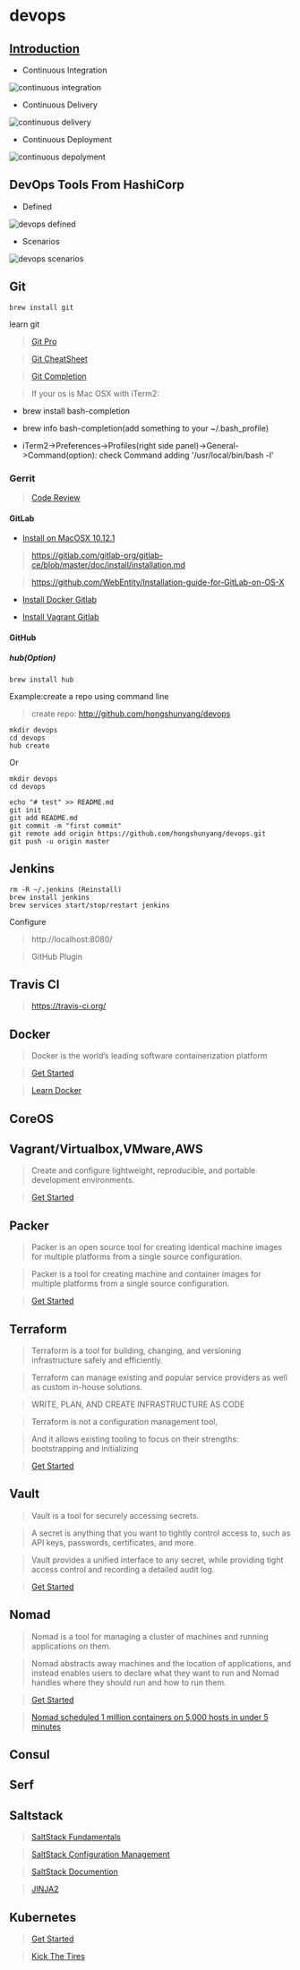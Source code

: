 # devops 

## [Introduction](http://www.martinfowler.com/articles/continuousIntegration.html)

* Continuous Integration

![continuous integration](./misc/ci1.png)

* Continuous Delivery

![continuous delivery](./misc/cd2.png)

* Continuous Deployment

![continuous depolyment](./misc/cd3.png)


## DevOps Tools From HashiCorp

* Defined

![devops defined](./misc/hashicorp.devops2.png)

* Scenarios

![devops scenarios](./misc/hashicorp.devops.png)


## Git

```
brew install git
```

learn git

> [Git Pro](https://git-scm.com/book/en/v2)

> [Git CheatSheet](./git.md)

> [Git Completion](https://github.com/bobthecow/git-flow-completion/wiki/Install-Bash-git-completion)

> If your os is Mac OSX with iTerm2:

* brew install bash-completion

* brew info bash-completion(add something to your ~/.bash_profile)

* iTerm2->Preferences->Profiles(right side panel)->General->Command(option): check Command adding '/usr/local/bin/bash -l'


### Gerrit

> [Code Review](https://www.gerritcodereview.com/index.md)

#### GitLab

* [Install on MacOSX 10.12.1](./gitlab.md)

> https://gitlab.com/gitlab-org/gitlab-ce/blob/master/doc/install/installation.md

> https://github.com/WebEntity/Installation-guide-for-GitLab-on-OS-X

* [Install Docker Gitlab](https://gitlab.com/gitlab-org/gitlab-ce/tree/master/docker)

* [Install Vagrant Gitlab](https://github.com/tuminoid/gitlab-installer)



#### GitHub

##### hub(Option)

```
brew install hub
```
Example:create a repo using command line

> create repo: http://github.com/hongshunyang/devops

```
mkdir devops
cd devops
hub create
```

Or

```
mkdir devops
cd devops

echo "# test" >> README.md
git init
git add README.md
git commit -m "first commit"
git remote add origin https://github.com/hongshunyang/devops.git
git push -u origin master
```



## Jenkins

```
rm -R ~/.jenkins (Reinstall)
brew install jenkins
brew services start/stop/restart jenkins
```
Configure 

> http://localhost:8080/

> GitHub Plugin

## Travis CI

> https://travis-ci.org/


## Docker

> Docker is the world’s leading software containerization platform

> [Get Started](https://www.docker.com/products/docker)

> [Learn Docker](./docker.md)


## CoreOS

## Vagrant/Virtualbox,VMware,AWS

> Create and configure lightweight, reproducible, and portable development environments.

> [Get Started](https://www.vagrantup.com/docs/getting-started/)


## Packer

> Packer is an open source tool for creating identical machine images for multiple platforms from a single source configuration.

> Packer is a tool for creating machine and container images for multiple platforms from a single source configuration.

> [Get Started](https://www.packer.io/)

## Terraform

> Terraform is a tool for building, changing, and versioning infrastructure safely and efficiently. 

> Terraform can manage existing and popular service providers as well as custom in-house solutions.

> WRITE, PLAN, AND CREATE INFRASTRUCTURE AS CODE

> Terraform is not a configuration management tool, 

> And it allows existing tooling to focus on their strengths: bootstrapping and initializing

> [Get Started](https://www.terraform.io/intro/index.html)

## Vault

> Vault is a tool for securely accessing secrets. 

> A secret is anything that you want to tightly control access to, such as API keys, passwords, certificates, and more. 

> Vault provides a unified interface to any secret, while providing tight access control and recording a detailed audit log.

> [Get Started](https://www.vaultproject.io/intro/)

## Nomad

> Nomad is a tool for managing a cluster of machines and running applications on them. 

> Nomad abstracts away machines and the location of applications, 
> and instead enables users to declare what they want to run and Nomad handles where they should run and how to run them.

> [Get Started](https://www.nomadproject.io/intro/index.html)

> [Nomad scheduled 1 million containers on 5,000 hosts in under 5 minutes](https://www.hashicorp.com/c1m.html)

## Consul

## Serf


## Saltstack

> [SaltStack Fundamentals](https://docs.saltstack.com/en/getstarted/fundamentals/index.html)

> [SaltStack Configuration Management](https://docs.saltstack.com/en/getstarted/config/index.html)

> [SaltStack Documention](https://docs.saltstack.com/en/latest/contents.html)

> [JINJA2](http://jinja.pocoo.org/)

## Kubernetes

> [Get Started](http://kubernetes.io/docs/getting-started-guides/)

> [Kick The Tires](http://kubernetes.io/docs/getting-started-guides/#local-machine-solutions)
